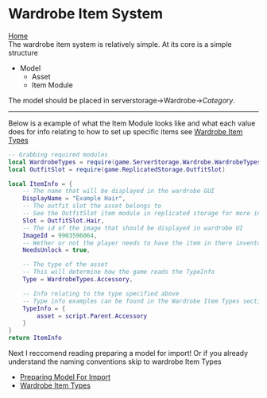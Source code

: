 # Wardrobe Item System
[Home](README.md) <br>
The wardrobe item system is relatively simple. At its core is a simple structure
* Model
    * Asset
    * Item Module

The model should be placed in serverstorage->Wardrobe->*Category*. 
****
Below is a example of what the Item Module looks like and what each value does for info relating to how to set up specific items see  [Wardrobe Item Types]()
```lua
-- Grabbing required modules
local WardrobeTypes = require(game.ServerStorage.Wardrobe.WardrobeTypes)
local OutfitSlot = require(game.ReplicatedStorage.OutfitSlot)

local ItemInfo = {
    -- The name that will be displayed in the wardrobe GUI
	DisplayName = "Example Hair",
    -- The outfit slot the asset belongs to
    -- See the OutfitSlot item module in replicated storage for more info
	Slot = OutfitSlot.Hair,
    -- The id of the image that should be displayed in wardrobe UI
	ImageId = 9903596064,
    -- Wether or not the player needs to have the item in there inventory to equip it
	NeedsUnlock = true,

    -- The type of the asset
    -- This will determine how the game reads the TypeInfo
	Type = WardrobeTypes.Accessory,

    -- Info relating to the type specified above
    -- Type info examples can be found in the Wardrobe Item Types section
	TypeInfo = {
		asset = script.Parent.Accessory
	}
}
return ItemInfo
```

Next I reccomend reading preparing a model for import! Or if you already understand the naming conventions skip to wardrobe Item Types
* [Preparing Model For Import]()
* [Wardrobe Item Types]()
